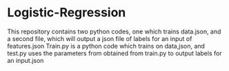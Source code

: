 # Logistic-Regression
This repository contains two python codes, one which trains data.json, and a second file, which will output a json file of labels for an input of features.json
Train.py is a python code which trains on data,json, and test.py uses the parameters from obtained from train.py to output labels for an input.json
